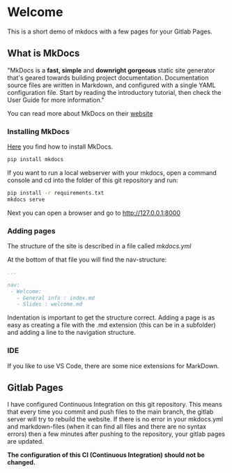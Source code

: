 # Welcome

This is a short demo of mkdocs with a few pages for your Gitlab Pages.

## What is MkDocs

"MkDocs is a **fast, simple** and **downright gorgeous** static site generator that's geared towards building project documentation. Documentation source files are written in Markdown, and configured with a single YAML configuration file. Start by reading the introductory tutorial, then check the User Guide for more information."

You can read more about MkDocs on their [website](https://www.mkdocs.org/)

### Installing MkDocs

[Here](https://www.mkdocs.org/getting-started/) you find how to install MkDocs.

``` python
pip install mkdocs
```

If you want to run a local webserver with your mkdocs, open a command console and cd into the folder of this git repository and run:

``` bash
pip install -r requirements.txt 
mkdocs serve
```

Next you can open a browser and go to http://127.0.0.1:8000

### Adding pages

The structure of the site is described in a file called *mkdocs.yml*

At the bottom of that file you will find the nav-structure:

``` yaml
...

nav:
 - Welcome: 
   - General info : index.md
   - Slides : welcome.md
```

Indentation is important to get the structure correct. Adding a page is as easy as creating a file with the .md extension (this can be in a subfolder) and adding a line to the navigation structure.

### IDE

If you like to use VS Code, there are some nice extensions for MarkDown. 

## Gitlab Pages

I have configured Continuous Integration on this git repository. This means that every time you commit and push files to the main branch, the gitlab server will try to rebuild the website.
If there is no error in your mkdocs.yml and markdown-files (when it can find all files and there are no syntax errors) then a few minutes after pushing to the repository, your gitlab pages are updated.

**The configuration of this CI (Continuous Integration) should not be changed.**

